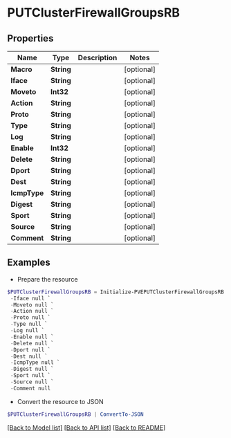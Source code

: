 # PUTClusterFirewallGroupsRB
## Properties

Name | Type | Description | Notes
------------ | ------------- | ------------- | -------------
**Macro** | **String** |  | [optional] 
**Iface** | **String** |  | [optional] 
**Moveto** | **Int32** |  | [optional] 
**Action** | **String** |  | [optional] 
**Proto** | **String** |  | [optional] 
**Type** | **String** |  | [optional] 
**Log** | **String** |  | [optional] 
**Enable** | **Int32** |  | [optional] 
**Delete** | **String** |  | [optional] 
**Dport** | **String** |  | [optional] 
**Dest** | **String** |  | [optional] 
**IcmpType** | **String** |  | [optional] 
**Digest** | **String** |  | [optional] 
**Sport** | **String** |  | [optional] 
**Source** | **String** |  | [optional] 
**Comment** | **String** |  | [optional] 

## Examples

- Prepare the resource
```powershell
$PUTClusterFirewallGroupsRB = Initialize-PVEPUTClusterFirewallGroupsRB  -Macro null `
 -Iface null `
 -Moveto null `
 -Action null `
 -Proto null `
 -Type null `
 -Log null `
 -Enable null `
 -Delete null `
 -Dport null `
 -Dest null `
 -IcmpType null `
 -Digest null `
 -Sport null `
 -Source null `
 -Comment null
```

- Convert the resource to JSON
```powershell
$PUTClusterFirewallGroupsRB | ConvertTo-JSON
```

[[Back to Model list]](../README.md#documentation-for-models) [[Back to API list]](../README.md#documentation-for-api-endpoints) [[Back to README]](../README.md)

